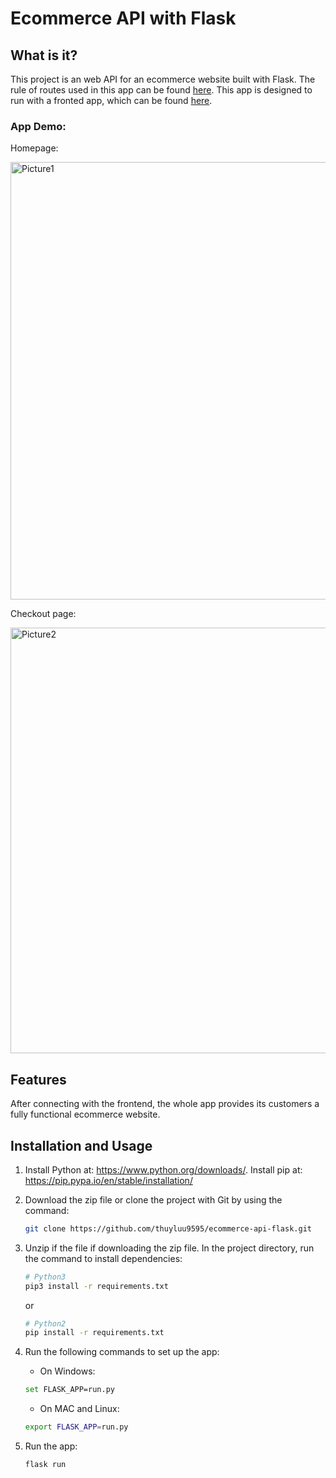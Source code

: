 # Ecommerce API with Flask

## What is it?
This project is an web API for an ecommerce website built with Flask. The rule of routes used in this app can be found [here](https://shopping-cart-api-195.herokuapp.com/docs/#/). This app is designed to run with a fronted app, which can be found [here](https://github.com/Huy1996/react_shopping_cart).
### App Demo:
Homepage:

<img width="700" alt="Picture1" src="https://user-images.githubusercontent.com/78382696/196267165-25b00905-715d-42fc-b1cf-83a3e5572b30.png">

Checkout page:

<img width="681" alt="Picture2" src="https://user-images.githubusercontent.com/78382696/196267389-fc89a683-b9ab-4e3a-b887-f1468d72209d.png">

## Features
After connecting with the frontend, the whole app provides its customers a fully functional ecommerce website.

## Installation and Usage
 1. Install Python at: https://www.python.org/downloads/. Install pip at: https://pip.pypa.io/en/stable/installation/
 2. Download the zip file or clone the project with Git by using the command:
    ```sh
    git clone https://github.com/thuyluu9595/ecommerce-api-flask.git
    ```
 3. Unzip if the file if downloading the zip file. In the project directory, run the command to install dependencies:
    ```sh
    # Python3
    pip3 install -r requirements.txt
    ```
    or
    ```sh
    # Python2
    pip install -r requirements.txt
    ```
4. Run the following commands to set up the app:
    
    - On Windows:
    ```sh
    set FLASK_APP=run.py
    ```
    - On MAC and Linux:
    ```sh
    export FLASK_APP=run.py
    ```
5. Run the app:
    ```sh
    flask run
    ```
